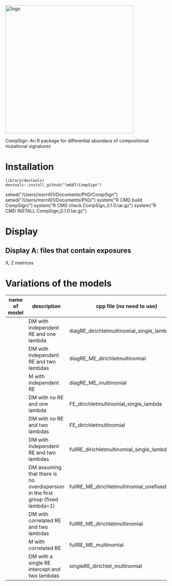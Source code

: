 <!-- ![logo simplex](compsign2.png "") -->
<img src="compsign2.png" alt="logo" width="400"/>

CompSign: An R package for differential abundace of compositional mutational signatures

# Installation

    library(devtools)
    devtools::install_github("lm687/CompSign")



setwd("/Users/morril01/Documents/PhD/CompSign")
setwd("/Users/morril01/Documents/PhD/")
system("R CMD build CompSign/")
system("R CMD check CompSign_0.1.0.tar.gz")
system("R CMD INSTALL CompSign_0.1.0.tar.gz")

# Display
## Display A: files that contain exposures
X, Z matrices

# Variations of the models

| name of model  | description  |cpp file (no need to use)   |   |   |
|---|---|---|---|---|
|   | DM with independent RE and one lambda  | diagRE_dirichletmultinomial_single_lambda  |   |   |
|   | DM with independent RE and two lambdas  | diagRE_ME_dirichletmultinomial  |   |   |
|   | M with independent RE  | diagRE_ME_multinomial  |   |   |
|   | DM with no RE and one lambda  | FE_dirichletmultinomial_single_lambda  |   |   |
|   | DM with no RE and two lambdas  | FE_dirichletmultinomial  |   |   |
|   | DM with independent RE and two lambdas  | fullRE_dirichletmultinomial_single_lambda  |   |   |
|   | DM assuming that there is no overdispersion in the first group (fixed lambda=1)  | fullRE_ME_dirichletmultinomial_onefixedlambda  |   |   |
|   | DM with correlated RE and two lambdas  | fullRE_ME_dirichletmultinomial  |   |   |
|   | M with correlated RE  | fullRE_ME_multinomial  |   |   |
|   | DM with a single RE intercept and two lambdas  | singleRE_dirichlet_multinomial  |   |   |




